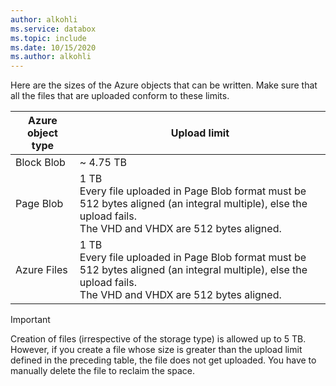 ```yaml
---
author: alkohli
ms.service: databox  
ms.topic: include
ms.date: 10/15/2020
ms.author: alkohli
---
```


Here are the sizes of the Azure objects that can be written. Make sure that all the files that are uploaded conform to these limits.

| Azure object type | Upload limit                                             |
|-------------------|-----------------------------------------------------------|
| Block Blob        | ~ 4.75 TB                                                 |
| Page Blob         | 1 TB <br> Every file uploaded in Page Blob format must be 512 bytes aligned (an integral multiple), else the upload fails. <br> The VHD and VHDX are 512 bytes aligned. |
| Azure Files         | 1 TB <br> Every file uploaded in Page Blob format must be 512 bytes aligned (an integral multiple), else the upload fails. <br> The VHD and VHDX are 512 bytes aligned. |

> [!IMPORTANT]
> Creation of files (irrespective of the storage type) is allowed up to 5 TB. However, if you create a file whose size is greater than the upload limit defined in the preceding table, the file does not get uploaded. You have to manually delete the file to reclaim the space.